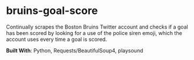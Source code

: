 # bruins-goal-score
Continually scrapes the Boston Bruins Twitter account and checks if a goal has been scored by looking for a use of the police
siren emoji, which the account uses every time a goal is scored.

**Built With**:  Python, Requests/BeautifulSoup4, playsound
